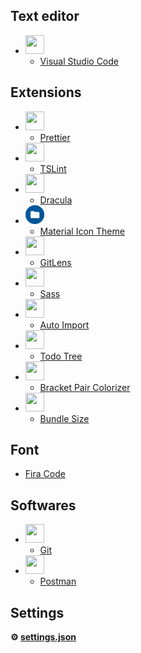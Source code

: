 ## Text editor
- <img src="https://code.visualstudio.com/assets/favicon.ico" height="30px" width="30px">

  - [Visual Studio Code](https://code.visualstudio.com/)

## Extensions
- <img src="https://avatars2.githubusercontent.com/u/25822731?s=400&v=4" height="30px" width="30px">

  - [Prettier](https://marketplace.visualstudio.com/items?itemName=esbenp.prettier-vscode)
  
- <img src="https://eg2.gallerycdn.vsassets.io/extensions/eg2/tslint/1.0.44/1562333373210/Microsoft.VisualStudio.Services.Icons.Default" height="30px" width="30px">

  - [TSLint](https://marketplace.visualstudio.com/items?itemName=ms-vscode.vscode-typescript-tslint-plugin)

- <img src="https://draculatheme.com/static/icons/pack-1/045-dracula.svg" height="30px" width="30px">

  - [Dracula](https://marketplace.visualstudio.com/items?itemName=dracula-theme.theme-dracula)

- <img src="https://raw.githubusercontent.com/PKief/vscode-material-icon-theme/master/logo.png" height="30px" width="30px">

  - [Material Icon Theme](https://marketplace.visualstudio.com/items?itemName=PKief.material-icon-theme)
  
- <img src="https://eamodio.gallerycdn.vsassets.io/extensions/eamodio/gitlens/10.2.2/1591818157905/Microsoft.VisualStudio.Services.Icons.Default" height="30px" width="30px">

  - [GitLens](https://marketplace.visualstudio.com/items?itemName=eamodio.gitlens)

- <img src="https://syler.gallerycdn.vsassets.io/extensions/syler/sass-indented/1.8.9/1595239491493/Microsoft.VisualStudio.Services.Icons.Default" height="30px" width="30px">

  - [Sass](https://marketplace.visualstudio.com/items?itemName=Syler.sass-indented)

- <img src="https://steoates.gallerycdn.vsassets.io/extensions/steoates/autoimport/1.5.4/1618500754212/Microsoft.VisualStudio.Services.Icons.Default" height="30px" width="30px">

  - [Auto Import](https://marketplace.visualstudio.com/items?itemName=steoates.autoimport)

- <img src="https://gruntfuggly.gallerycdn.vsassets.io/extensions/gruntfuggly/todo-tree/0.0.178/1594244219955/Microsoft.VisualStudio.Services.Icons.Default" height="30px" width="30px">

  - [Todo Tree](https://marketplace.visualstudio.com/items?itemName=Gruntfuggly.todo-tree)


- <img src="https://coenraads.gallerycdn.vsassets.io/extensions/coenraads/bracket-pair-colorizer/1.0.61/1542132753296/Microsoft.VisualStudio.Services.Icons.Default" height="30px" width="30px">

  - [Bracket Pair Colorizer](https://marketplace.visualstudio.com/items?itemName=CoenraadS.bracket-pair-colorizer)

- <img src="https://ambar.gallerycdn.vsassets.io/extensions/ambar/bundle-size/1.3.1/1636371827236/Microsoft.VisualStudio.Services.Icons.Default" height="30px" width="30px">

  - [Bundle Size](https://marketplace.visualstudio.com/items?itemName=ambar.bundle-size)

## Font
- [Fira Code](https://github.com/tonsky/FiraCode)

## Softwares
- <img src="https://avatars3.githubusercontent.com/u/18133?s=200&v=4" height="30px" width="30px">

  - [Git](https://git-scm.com/)

- <img src="https://cdn.auth0.com/blog/build-a-secure-express-api-using-postman-and-auth0/postman-logo.png" height="30px" width="30px">

  - [Postman](https://www.postman.com/)

## Settings
**:gear: [settings.json](settings.json)**
